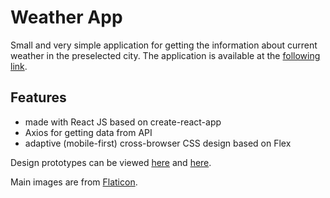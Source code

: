 # Weather App
Small and very simple application for getting the information about current weather in the preselected city.
The application is available at the [following link](https://devevka.github.io/GetWeatherApp/).

## Features
- made with React JS based on create-react-app
- Axios for getting data from API
- adaptive (mobile-first) cross-browser CSS design based on Flex

Design prototypes can be viewed [here](https://stock.adobe.com/ru/386049911?as_channel=adobe_com&as_campclass=brand&as_campaign=srp-raill&as_source=behance_net&as_camptype=acquisition&as_audience=users&as_content=thumbnail-click&promoid=J7XBWPPS&mv=other) and [here](https://stock.adobe.com/ru/385336747?as_channel=adobe_com&as_campclass=brand&as_campaign=srp-raill&as_source=behance_net&as_camptype=acquisition&as_audience=users&as_content=thumbnail-click&promoid=J7XBWPPS&mv=other).

Main images are from [Flaticon](https://www.flaticon.com/packs/weather-659?style_id=1222&family_id=333&group_id=1264).
